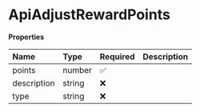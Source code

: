 # ApiAdjustRewardPoints

**Properties**

| Name        | Type   | Required | Description |
| :---------- | :----- | :------- | :---------- |
| points      | number | ✅       |             |
| description | string | ❌       |             |
| type        | string | ❌       |             |

<!-- This file was generated by liblab | https://liblab.com/ -->
